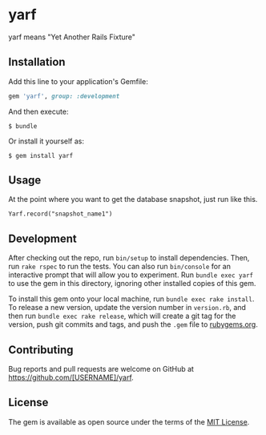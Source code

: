 # yarf

yarf means "Yet Another Rails Fixture"

## Installation

Add this line to your application's Gemfile:

```ruby
gem 'yarf', group: :development
```

And then execute:

    $ bundle

Or install it yourself as:

    $ gem install yarf

## Usage


At the point where you want to get the database snapshot, just run like this.

```
Yarf.record("snapshot_name1")
```


## Development

After checking out the repo, run `bin/setup` to install dependencies. Then, run `rake rspec` to run the tests. You can also run `bin/console` for an interactive prompt that will allow you to experiment. Run `bundle exec yarf` to use the gem in this directory, ignoring other installed copies of this gem.

To install this gem onto your local machine, run `bundle exec rake install`. To release a new version, update the version number in `version.rb`, and then run `bundle exec rake release`, which will create a git tag for the version, push git commits and tags, and push the `.gem` file to [rubygems.org](https://rubygems.org).

## Contributing

Bug reports and pull requests are welcome on GitHub at https://github.com/[USERNAME]/yarf.


## License

The gem is available as open source under the terms of the [MIT License](http://opensource.org/licenses/MIT).

